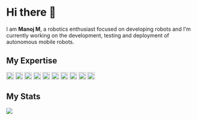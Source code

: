 # Hi there 👋

I am **Manoj M**, a robotics enthusiast focused on developing robots and I'm currently working on the development, testing and deployment of autonomous mobile robots.

## My Expertise

<code><img height="20" alt="python" src="https://skillicons.dev/icons?i=python"></code>
<code><img height="20" alt="cpp" src="https://skillicons.dev/icons?i=cpp"></code>
<code><img height="20" alt="git" src="https://skillicons.dev/icons?i=git"></code>
<code><img height="20" alt="cmake" src="https://skillicons.dev/icons?i=cmake"></code>
<code><img height="20" alt="linux" src="https://skillicons.dev/icons?i=linux"></code>
<code><img height="20" alt="docker" src="https://skillicons.dev/icons?i=docker"></code>
<code><img height="20" alt="ansible" src="https://skillicons.dev/icons?i=ansible"></code>
<code><img height="20" alt="arduino" src="https://skillicons.dev/icons?i=arduino"></code>
<code><img height="20" alt="bash" src="https://skillicons.dev/icons?i=bash"></code>
<code><img height="20" alt="gazebo" src="https://gazebosim.org/docs/latest/_static/gazebo_horz_neg.svg"></code>

 ## My Stats

<img align="center" src="https://github-readme-stats.vercel.app/api/top-langs/?username=manojm-dev&layout=compact&theme=buefy&hide_border=true&exclude_repo=MemeVault,ros2_book,portfolio" /></a> 
